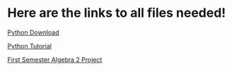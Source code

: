 # Here are the links to all files needed!

[Python Download](https://www.python.org/downloads)

[Python Tutorial](https://ga-cyberworkforceacademy.github.io/Python/)

[First Semester Algebra 2 Project](https://github.com/galvist/dfamathproject/raw/master/HelloPython.docx)


